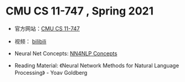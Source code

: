 # CMU CS 11-747 , Spring 2021

-  官方网站：[CMU CS 11-747](http://phontron.com/class/nn4nlp2021/)

-  视频： [bilibili](https://www.bilibili.com/video/BV1Sb4y1X7pY/?spm_id_from=333.337.search-card.all.click&vd_source=3483666ddd2c29d930f2a3236d715dee)

-  Neural Net Concepts: [NN4NLP Concepts](https://github.com/neulab/nn4nlp-concepts/)

- Reading Material: 《Neural Network Methods for Natural Language Processing》  -  Yoav Goldberg
